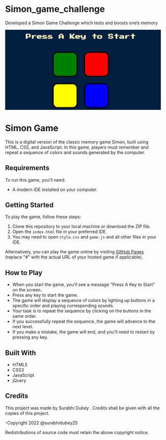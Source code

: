 # Simon_game_challenge
 Developed a Simon Game Challenge which tests and boosts one’s memory

 ![Example Image](project_preview.png)
# Simon Game

This is a digital version of the classic memory game Simon, built using HTML, CSS, and JavaScript. In this game, players must remember and repeat a sequence of colors and sounds generated by the computer.

## Requirements

To run this game, you'll need:

- A modern IDE installed on your computer.

## Getting Started

To play the game, follow these steps:

1. Clone this repository to your local machine or download the ZIP file.
2. Open the `index.html` file in your preferred IDE.
3. You may need to open `style.css` and `game.js` and all other files in your IDE.

Alternatively, you can play the game online by visiting [GitHub Pages](#) (replace "#" with the actual URL of your hosted game if applicable).

## How to Play

- When you start the game, you'll see a message "Press A Key to Start" on the screen.
- Press any key to start the game.
- The game will display a sequence of colors by lighting up buttons in a specific order and playing corresponding sounds.
- Your task is to repeat the sequence by clicking on the buttons in the same order.
- If you successfully repeat the sequence, the game will advance to the next level.
- If you make a mistake, the game will end, and you'll need to restart by pressing any key.

## Built With

- HTML5
- CSS3
- JavaScript
- jQuery

## Credits

This project was made by Surabhi Dubey . Credits shall be given with all the copies of this project.

-Copyright 2022 @surabhidubey25

Redistributions of source code must retain the above copyright notice.
